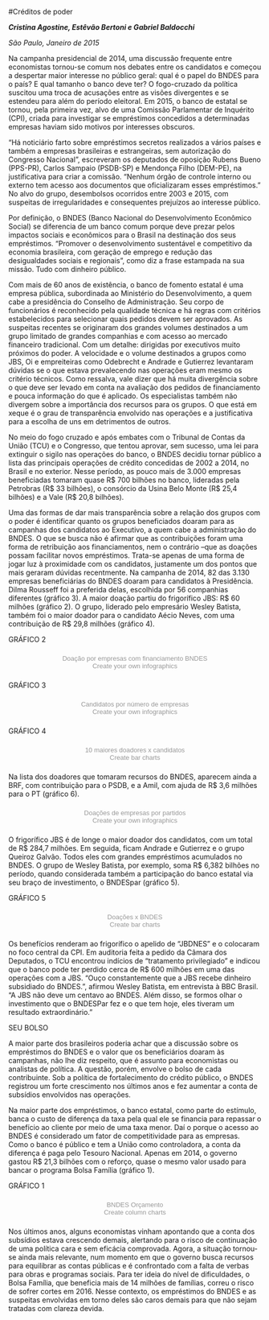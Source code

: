 #Créditos de poder

***Cristina Agostine, Estêvão Bertoni e Gabriel Baldocchi***

*São Paulo, Janeiro de 2015*

Na campanha presidencial de 2014, uma discussão frequente entre economistas
tornou-se comum nos debates entre os candidatos e começou a despertar maior
interesse no público geral: qual é o papel do BNDES para o país? E qual tamanho
o banco deve ter? O fogo-cruzado da política suscitou uma troca de acusações entre
as visões divergentes e se estendeu para além do período eleitoral. Em 2015, o banco
de estatal se tornou, pela primeira vez, alvo de uma Comissão Parlamentar de 
Inquérito (CPI), criada para investigar se empréstimos concedidos a determinadas 
empresas haviam sido motivos por interesses obscuros.

“Há noticiário farto sobre empréstimos secretos realizados a vários países e também
a empresas brasileiras e estrangeiras, sem autorização do Congresso Nacional”, 
escreveram os deputados de oposição Rubens Bueno (PPS-PR), Carlos Sampaio (PSDB-SP)
e Mendonça Filho (DEM-PE), na justificativa para criar a comissão. “Nenhum órgão de 
controle interno ou externo tem acesso aos documentos que oficializaram esses 
empréstimos.” No alvo do grupo, desembolsos ocorridos entre 2003 e 2015, com suspeitas
de irregularidades e consequentes prejuízos ao interesse público.

Por definição, o BNDES (Banco Nacional do Desenvolvimento Econômico Social) se diferencia
de um banco comum porque deve prezar pelos impactos sociais e econômicos para o Brasil 
na destinação dos seus empréstimos. “Promover o desenvolvimento sustentável e competitivo
da economia brasileira, com geração de emprego e redução das desigualdades sociais e 
regionais”, como diz a frase estampada na sua missão. Tudo com dinheiro público.

Com mais de 60 anos de existência, o banco de fomento estatal é uma empresa pública, 
subordinada ao Ministério do Desenvolvimento, a quem cabe a presidência do Conselho de 
Administração. Seu corpo de funcionários é reconhecido pela qualidade técnica e há regras 
com critérios estabelecidos para selecionar quais pedidos devem ser aprovados. As suspeitas
recentes se originaram dos grandes volumes destinados a um grupo limitado de grandes companhias
e com acesso ao mercado financeiro tradicional. Com um detalhe: dirigidas por executivos muito
próximos do poder. A velocidade e o volume destinados a grupos como JBS, Oi e empreiteiras como
Odebrecht e Andrade e Gutierrez levantaram dúvidas se o que estava prevalecendo nas operações
eram mesmo os critério técnicos. Como ressalva, vale dizer que há muita divergência sobre o 
que deve ser levado em conta na avaliação dos pedidos de financiamento e pouca informação do 
que é aplicado. Os especialistas também não divergem sobre a importância dos recursos para os 
grupos. O que está em xeque é o grau de transparência envolvido nas operações e a justificativa
para a escolha de uns em detrimentos de outros.

No meio do fogo cruzado e após embates com o Tribunal de Contas da União (TCU) e o Congresso, 
que tentou aprovar, sem sucesso, uma lei para extinguir o sigilo nas operações do banco, o BNDES
decidiu tornar público a lista das principais operações de crédito concedidas de 2002 a 2014, 
no Brasil e no exterior. Nesse período, as pouco mais de 3.000 empresas beneficiadas tomaram 
quase R$ 700 bilhões no banco, lideradas pela Petrobras (R$ 33 bilhões), o consórcio da Usina 
Belo Monte (R$ 25,4 bilhões) e a Vale (R$ 20,8 bilhões).  

Uma das formas de dar mais transparência sobre a relação dos grupos com o poder é identificar 
quanto os grupos beneficiados doaram para as campanhas dos candidatos ao Executivo, a quem cabe 
a administração do BNDES. O que se busca não é afirmar que as contribuições foram uma forma de 
retribuição aos financiamentos, nem o contrário –que as doações possam facilitar novos empréstimos. 
Trata-se apenas de uma forma de jogar luz à proximidade com os candidatos, justamente um dos pontos 
que mais geraram dúvidas recentmente. Na campanha de 2014, 82 das 3.130 empresas beneficiárias do BNDES 
doaram para candidatos à Presidência. Dilma Rousseff foi a preferida delas, escolhida por 56 companhias 
diferentes (gráfico 3). A maior doação partiu do frigorífico JBS: R$ 60 milhões (gráfico 2). O grupo, 
liderado pelo empresário Wesley Batista, também foi o maior doador para o candidato Aécio Neves, com 
uma contribuição de R$ 29,8 milhões (gráfico 4).

GRÁFICO 2

<script id="infogram_0_doacao_por_empresas_com_financiamento_bndes" title="Doação por empresas com financiamento BNDES" src="//e.infogr.am/js/embed.js?J0g" type="text/javascript"></script><div style="width:100%;padding:8px 0;font-family:Arial;font-size:13px;line-height:15px;text-align:center;"><a target="_blank" href="https://infogr.am/doacao_por_empresas_com_financiamento_bndes" style="color:#989898;text-decoration:none;">Doação por empresas com financiamento BNDES</a><br><a style="color:#989898;text-decoration:none;" href="https://infogr.am" target="_blank">Create your own infographics</a></div>

GRÁFICO 3

<script id="infogram_0_candidatos_por_numero_de_empresas" title="Candidatos por número de empresas" src="//e.infogr.am/js/embed.js?HqT" type="text/javascript"></script><div style="width:100%;padding:8px 0;font-family:Arial;font-size:13px;line-height:15px;text-align:center;"><a target="_blank" href="https://infogr.am/candidatos_por_numero_de_empresas" style="color:#989898;text-decoration:none;">Candidatos por número de empresas</a><br><a style="color:#989898;text-decoration:none;" href="https://infogr.am" target="_blank">Create your own infographics</a></div>

GRÁFICO 4

<script id="infogram_0_10_maiores_doadores_x_candidatos" title="10 maiores doadores x candidatos" src="//e.infogr.am/js/embed.js?TB2" type="text/javascript"></script><div style="width:100%;padding:8px 0;font-family:Arial;font-size:13px;line-height:15px;text-align:center;"><a target="_blank" href="https://infogr.am/10_maiores_doadores_x_candidatos" style="color:#989898;text-decoration:none;">10 maiores doadores x candidatos</a><br><a style="color:#989898;text-decoration:none;" href="http://charts.infogr.am/bar-chart?utm_source=embed_bottom&utm_medium=seo&utm_campaign=bar_chart" target="_blank">Create bar charts</a></div>

Na lista dos doadores que tomaram recursos do BNDES, aparecem ainda a BRF, com contribuição para o PSDB, e a Amil, com ajuda de R$ 3,6 milhões para o PT (gráfico 6).

<script id="infogram_0_doacoes_de_empresas_por_partidos" title="Doações de empresas por partidos" src="//e.infogr.am/js/embed.js?qBx" type="text/javascript"></script><div style="width:100%;padding:8px 0;font-family:Arial;font-size:13px;line-height:15px;text-align:center;"><a target="_blank" href="https://infogr.am/doacoes_de_empresas_por_partidos" style="color:#989898;text-decoration:none;">Doações de empresas por partidos</a><br><a style="color:#989898;text-decoration:none;" href="https://infogr.am" target="_blank">Create your own infographics</a></div>

 

O frigorífico JBS é de longe o maior doador dos candidatos, com um total de R$ 284,7 milhões. Em seguida, ficam Andrade e Gutierrez e o grupo Queiroz Galvão. Todos eles com grandes empréstimos acumulados no BNDES. O grupo de Wesley Batista, por exemplo, soma R$ 6,382 bilhões no período, quando considerada também a participação do banco estatal via seu braço de investimento, o BNDESpar (gráfico 5).

GRÁFICO 5

<script id="infogram_0_doacoes_x_bndes-6" title="Doações x BNDES " src="//e.infogr.am/js/embed.js?JCC" type="text/javascript"></script><div style="width:100%;padding:8px 0;font-family:Arial;font-size:13px;line-height:15px;text-align:center;"><a target="_blank" href="https://infogr.am/doacoes_x_bndes-6" style="color:#989898;text-decoration:none;">Doações x BNDES </a><br><a style="color:#989898;text-decoration:none;" href="http://charts.infogr.am/bar-chart?utm_source=embed_bottom&utm_medium=seo&utm_campaign=bar_chart" target="_blank">Create bar charts</a></div>

 

Os benefícios renderam ao frigorífico o apelido de “JBDNES” e o colocaram no foco central da CPI. Em auditoria feita a pedido da Câmara dos Deputados, o TCU encontrou indícios de “tratamento privilegiado” e indicou que o banco pode ter perdido cerca de R$ 600 milhões em uma das operações com a JBS. “Ouço constantemente que a JBS recebe dinheiro subsidiado do BNDES.”, afirmou Wesley Batista, em entrevista à BBC Brasil. “A JBS não deve um centavo ao BNDES. Além disso, se formos olhar o investimento que o BNDESPar fez e o que tem hoje, eles tiveram um resultado extraordinário.”

SEU BOLSO

A maior parte dos brasileiros poderia achar que a discussão sobre os empréstimos do BNDES e o valor que os beneficiários doaram às campanhas, não lhe diz respeito, que é assunto para economistas ou analistas de política. A questão, porém, envolve o bolso de cada contribuinte. Sob a política de fortalecimento do crédito público, o BNDES registrou um forte crescimento nos últimos anos e fez aumentar a conta de subsídios envolvidos nas operações.

Na maior parte dos empréstimos, o banco estatal, como parte do estímulo, banca o custo de diferença da taxa pela qual ele se financia para repassar o benefício ao cliente por meio de uma taxa menor. Daí o porque o acesso ao BNDES é considerado um fator de competitividade para as empresas. Como o banco é público e tem a União como controladora, a conta da diferença é paga pelo Tesouro Nacional. Apenas em 2014, o governo gastou R$ 21,3 bilhões com o reforço, quase o mesmo valor usado para bancar o programa Bolsa Família (gráfico 1).

GRÁFICO 1

<script id="infogram_0_bndes_orcamento-8" title="BNDES Orçamento" src="//e.infogr.am/js/embed.js?q8L" type="text/javascript"></script><div style="width:100%;padding:8px 0;font-family:Arial;font-size:13px;line-height:15px;text-align:center;"><a target="_blank" href="https://infogr.am/bndes_orcamento-8" style="color:#989898;text-decoration:none;">BNDES Orçamento</a><br><a style="color:#989898;text-decoration:none;" href="http://charts.infogr.am/column-chart?utm_source=embed_bottom&utm_medium=seo&utm_campaign=column_chart" target="_blank">Create column charts</a></div>

Nos últimos anos, alguns economistas vinham apontando que a conta dos subsídios estava crescendo demais, alertando para o risco de continuação de uma política cara e sem eficácia comprovada. Agora, a situação tornou-se ainda mais relevante, num momento em que o governo busca recursos para equilibrar as contas públicas e é confrontado com a falta de verbas para obras e programas sociais. Para ter ideia do nível de dificuldades, o Bolsa Família, que beneficia mais de 14 milhões de famílias, correu o risco de sofrer cortes em 2016. Nesse contexto, os empréstimos do BNDES e as suspeitas envolvidas em torno deles são caros demais para que não sejam tratadas com clareza devida.

 
